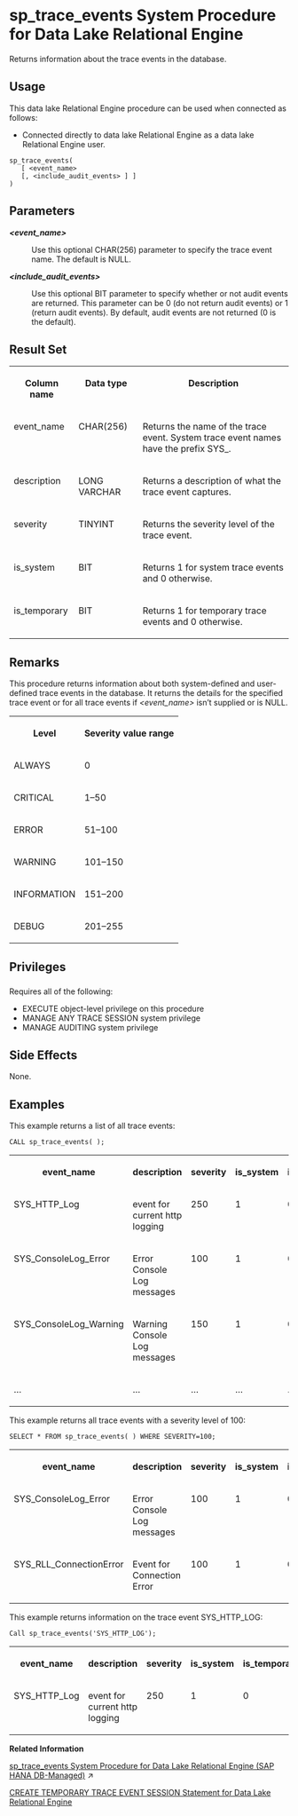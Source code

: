 <!-- loio8179d2976ce210148418a9a15900e7e2 -->

# sp\_trace\_events System Procedure for Data Lake Relational Engine

Returns information about the trace events in the database.



<a name="loio8179d2976ce210148418a9a15900e7e2__section_p4t_vqn_14b"/>

## Usage

This data lake Relational Engine procedure can be used when connected as follows:

-   Connected directly to data lake Relational Engine as a data lake Relational Engine user.



```
sp_trace_events(
   [ <event_name> 
   [, <include_audit_events> ] ]
)
```



<a name="loio8179d2976ce210148418a9a15900e7e2__sp_trace_events_parm"/>

## Parameters


<dl>
<dt><b>

*<event\_name\>* 

</b></dt>
<dd>

Use this optional CHAR\(256\) parameter to specify the trace event name. The default is NULL.



</dd><dt><b>

*<include\_audit\_events\>* 

</b></dt>
<dd>

Use this optional BIT parameter to specify whether or not audit events are returned. This parameter can be 0 \(do not return audit events\) or 1 \(return audit events\). By default, audit events are not returned \(0 is the default\).



</dd>
</dl>



<a name="loio8179d2976ce210148418a9a15900e7e2__sp_trace_events_resultset1"/>

## Result Set


<table>
<tr>
<th valign="top">

Column name

</th>
<th valign="top">

Data type

</th>
<th valign="top">

Description

</th>
</tr>
<tr>
<td valign="top">

event\_name

</td>
<td valign="top">

CHAR\(256\)

</td>
<td valign="top">

Returns the name of the trace event. System trace event names have the prefix SYS\_.

</td>
</tr>
<tr>
<td valign="top">

description

</td>
<td valign="top">

LONG VARCHAR

</td>
<td valign="top">

Returns a description of what the trace event captures.

</td>
</tr>
<tr>
<td valign="top">

severity

</td>
<td valign="top">

TINYINT

</td>
<td valign="top">

Returns the severity level of the trace event.

</td>
</tr>
<tr>
<td valign="top">

is\_system

</td>
<td valign="top">

BIT

</td>
<td valign="top">

Returns 1 for system trace events and 0 otherwise.

</td>
</tr>
<tr>
<td valign="top">

is\_temporary

</td>
<td valign="top">

BIT

</td>
<td valign="top">

Returns 1 for temporary trace events and 0 otherwise.

</td>
</tr>
</table>



<a name="loio8179d2976ce210148418a9a15900e7e2__sp_trace_events_remarks1"/>

## Remarks

This procedure returns information about both system-defined and user-defined trace events in the database. It returns the details for the specified trace event or for all trace events if *<event\_name\>* isn’t supplied or is NULL.


<table>
<tr>
<th valign="top">

Level

</th>
<th valign="top">

Severity value range

</th>
</tr>
<tr>
<td valign="top">

ALWAYS

</td>
<td valign="top">

0

</td>
</tr>
<tr>
<td valign="top">

CRITICAL

</td>
<td valign="top">

1–50

</td>
</tr>
<tr>
<td valign="top">

ERROR

</td>
<td valign="top">

51–100

</td>
</tr>
<tr>
<td valign="top">

WARNING

</td>
<td valign="top">

101–150

</td>
</tr>
<tr>
<td valign="top">

INFORMATION

</td>
<td valign="top">

151–200

</td>
</tr>
<tr>
<td valign="top">

DEBUG

</td>
<td valign="top">

201–255

</td>
</tr>
</table>



<a name="loio8179d2976ce210148418a9a15900e7e2__sp_trace_events_priv1"/>

## Privileges



### 

Requires all of the following:

-   EXECUTE object-level privilege on this procedure
-   MANAGE ANY TRACE SESSION system privilege
-   MANAGE AUDITING system privilege



<a name="loio8179d2976ce210148418a9a15900e7e2__sp_trace_events_sideeffect1"/>

## Side Effects

None.



<a name="loio8179d2976ce210148418a9a15900e7e2__sp_trace_events_examples1"/>

## Examples

This example returns a list of all trace events:

```
CALL sp_trace_events( );
```


<table>
<tr>
<th valign="top">

event\_name

</th>
<th valign="top">

description

</th>
<th valign="top">

severity

</th>
<th valign="top">

is\_system

</th>
<th valign="top">

is\_temporary

</th>
</tr>
<tr>
<td valign="top">

SYS\_HTTP\_Log

</td>
<td valign="top">

event for current http logging

</td>
<td valign="top">

250

</td>
<td valign="top">

1

</td>
<td valign="top">

0

</td>
</tr>
<tr>
<td valign="top">

SYS\_ConsoleLog\_Error

</td>
<td valign="top">

Error Console Log messages

</td>
<td valign="top">

100

</td>
<td valign="top">

1

</td>
<td valign="top">

0

</td>
</tr>
<tr>
<td valign="top">

SYS\_ConsoleLog\_Warning

</td>
<td valign="top">

Warning Console Log messages

</td>
<td valign="top">

150

</td>
<td valign="top">

1

</td>
<td valign="top">

0

</td>
</tr>
<tr>
<td valign="top">

…

</td>
<td valign="top">

…

</td>
<td valign="top">

…

</td>
<td valign="top">

…

</td>
<td valign="top">

…

</td>
</tr>
</table>

This example returns all trace events with a severity level of 100:

```
SELECT * FROM sp_trace_events( ) WHERE SEVERITY=100;
```


<table>
<tr>
<th valign="top">

event\_name

</th>
<th valign="top">

description

</th>
<th valign="top">

severity

</th>
<th valign="top">

is\_system

</th>
<th valign="top">

is\_temporary

</th>
</tr>
<tr>
<td valign="top">

SYS\_ConsoleLog\_Error

</td>
<td valign="top">

Error Console Log messages

</td>
<td valign="top">

100

</td>
<td valign="top">

1

</td>
<td valign="top">

0

</td>
</tr>
<tr>
<td valign="top">

SYS\_RLL\_ConnectionError

</td>
<td valign="top">

Event for Connection Error

</td>
<td valign="top">

100

</td>
<td valign="top">

1

</td>
<td valign="top">

0

</td>
</tr>
</table>

This example returns information on the trace event SYS\_HTTP\_LOG:

```
Call sp_trace_events('SYS_HTTP_LOG');
```


<table>
<tr>
<th valign="top">

event\_name

</th>
<th valign="top">

description

</th>
<th valign="top">

severity

</th>
<th valign="top">

is\_system

</th>
<th valign="top">

is\_temporary

</th>
</tr>
<tr>
<td valign="top">

SYS\_HTTP\_Log

</td>
<td valign="top">

event for current http logging

</td>
<td valign="top">

250

</td>
<td valign="top">

1

</td>
<td valign="top">

0

</td>
</tr>
</table>

**Related Information**  


[sp_trace_events System Procedure for Data Lake Relational Engine (SAP HANA DB-Managed)](https://help.sap.com/viewer/a898e08b84f21015969fa437e89860c8/2024_3_QRC/en-US/9897bebbf9314d72a926d9adae52ead8.html "Returns information about the trace events in the database.") :arrow_upper_right:

[CREATE TEMPORARY TRACE EVENT SESSION Statement for Data Lake Relational Engine](../080-sql-statements/create-temporary-trace-event-session-statement-for-data-lake-relational-engine-816cf4d.md "Creates a user trace event session.")

